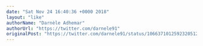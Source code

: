 ```yaml
---
date: "Sat Nov 24 16:40:36 +0000 2018"
layout: "like"
authorName: "Darnèle Adhemar"
authorUrl: "https://twitter.com/darnele91"
originalPost: "https://twitter.com/darnele91/status/1066371012592320512"
---
```

